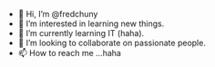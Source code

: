 - 👋 Hi, I’m @fredchuny
- 👀 I’m interested in learning new things.
- 🌱 I’m currently learning IT (haha).
- 💞️ I’m looking to collaborate on passionate people.
- 📫 How to reach me ...haha

<!---
fredchuny/fredchuny is a ✨ special ✨ repository because its `README.md` (this file) appears on your GitHub profile.
You can click the Preview link to take a look at your changes.
--->
